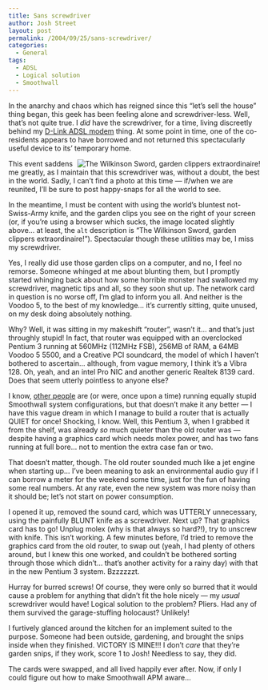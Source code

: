 ```yaml
---
title: Sans screwdriver
author: Josh Street
layout: post
permalink: /2004/09/25/sans-screwdriver/
categories:
  - General
tags:
  - ADSL
  - Logical solution
  - Smoothwall
---
```

In the anarchy and chaos which has reigned since this &#8220;let&#8217;s sell the house&#8221; thing began, this geek has been feeling alone and screwdriver-less. Well, that&#8217;s not quite true. I *did* have the screwdriver, for a time, living discreetly behind my [D-Link ADSL modem][1] thing. At some point in time, one of the co-residents appears to have borrowed and not returned this spectacularly useful device to its&#8217; temporary home.<!--more-->

<img src="http://www.joahua.com/blog/wp-content/2004/09/wilkinsonsword.jpg" alt="The Wilkinson Sword, garden clippers extraordinaire!" style="float:right;" />This event saddens me greatly, as I maintain that this screwdriver was, without a doubt, the best in the world. Sadly, I can&#8217;t find a photo at this time &#8212; if/when we are reunited, I&#8217;ll be sure to post happy-snaps for all the world to see.

In the meantime, I must be content with using the world&#8217;s bluntest not-Swiss-Army knife, and the garden clips you see on the right of your screen (or, if you&#8217;re using a browser which sucks, the image located slightly above&#8230; at least, the `alt` description is &#8220;The Wilkinson Sword, garden clippers extraordinaire!&#8221;). Spectacular though these utilities may be, I miss my screwdriver.

Yes, I really did use those garden clips on a computer, and no, I feel no remorse. Someone whinged at me about blunting them, but I promptly started whinging back about how some horrible monster had swallowed my screwdriver, magnetic tips and all, so they soon shut up. The network card in question is no worse off, I&#8217;m glad to inform you all. And neither is the Voodoo 5, to the best of my knowledge&#8230; it&#8217;s currently sitting, quite unused, on my desk doing absolutely nothing.

Why? Well, it was sitting in my makeshift &#8220;router&#8221;, wasn&#8217;t it&#8230; and that&#8217;s just throughly stupid! In fact, that router was equipped with an overclocked Pentium 3 running at 560MHz (112MHz FSB), 256MB of RAM, a 64MB Voodoo 5 5500, and a Creative PCI soundcard, the model of which I haven&#8217;t bothered to ascertain&#8230; although, from vague memory, I think it&#8217;s a Vibra 128. Oh, yeah, and an intel Pro NIC and another generic Realtek 8139 card. Does that seem utterly pointless to anyone else?

I know, [other people][2] are (or were, once upon a time) running equally stupid Smoothwall system configurations, but that doesn&#8217;t make it any better &#8212; I have this vague dream in which I manage to build a router that is actually QUIET for once! Shocking, I know. Well, this Pentium 3, when I grabbed it from the shelf, was already *so* much quieter than the old router was &#8212; despite having a graphics card which needs molex power, and has two fans running at full bore&#8230; not to mention the extra case fan or two.

That doesn&#8217;t matter, though. The old router sounded much like a jet engine when starting up&#8230; I&#8217;ve been meaning to ask an environmental audio guy if I can borrow a meter for the weekend some time, just for the fun of having some real numbers. At any rate, even the new system was more noisy than it should be; let&#8217;s not start on power consumption.

I opened it up, removed the sound card, which was UTTERLY unnecessary, using the painfully BLUNT knife as a screwdriver. Next up? That graphics card has to go! Unplug molex (why is that always so hard?!), try to unscrew with knife. This isn&#8217;t working. A few minutes before, I&#8217;d tried to remove the graphics card from the old router, to swap out (yeah, I had plenty of others around, but I knew this one worked, and couldn&#8217;t be bothered sorting through those which didn&#8217;t&#8230; that&#8217;s another activity for a rainy day) with that in the new Pentium 3 system. Bzzzzzzt.

Hurray for burred screws! Of course, they were only so burred that it would cause a problem for anything that didn&#8217;t fit the hole nicely &#8212; my *usual* screwdriver would have! Logical solution to the problem? Pliers. Had any of them survived the garage-stuffing holocaust? Unlikely!

I furtively glanced around the kitchen for an implement suited to the purpose. Someone had been outside, gardening, and brought the snips inside when they finished. VICTORY IS MINE!!! I don&#8217;t *care* that they&#8217;re garden snips, if they work, score 1 to Josh! Needless to say, they did.

The cards were swapped, and all lived happily ever after. Now, if only I could figure out how to make Smoothwall APM aware&#8230;

 [1]: http://www.dlink.com.au/default.aspx?FolderID=220
 [2]: http://blog.dalegroup.net/